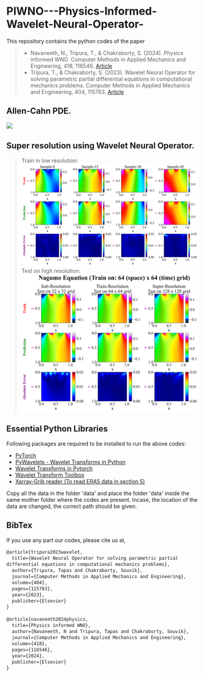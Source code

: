 # PIWNO---Physics-Informed-Wavelet-Neural-Operator-
This repository contains the python codes of the paper 
  > + Navaneeth, N., Tripura, T., & Chakraborty, S. (2024). Physics informed WNO. Computer Methods in Applied Mechanics and Engineering, 418, 116546. [Article](https://doi.org/10.1016/j.cma.2023.116546)
  > + Tripura, T., & Chakraborty, S. (2023). Wavelet Neural Operator for solving parametric partial differential equations in computational mechanics problems. Computer Methods in Applied Mechanics and Engineering, 404, 115783. [Article](https://doi.org/10.1016/j.cma.2022.115783)

## Allen-Cahn PDE.
![](/Allen-Cahn/Allen_Cahn.gif)

## Super resolution using Wavelet Neural Operator.
  > Train in low resolution:
  ![Train in Low resolution](/Nagumo/Nagumo.png)
  > Test on high resolution:
  ![Train at high resolution](/Nagumo/Nagumo_super.png)

## Essential Python Libraries
Following packages are required to be installed to run the above codes:
  + [PyTorch](https://pytorch.org/)
  + [PyWavelets - Wavelet Transforms in Python](https://pywavelets.readthedocs.io/en/latest/)
  + [Wavelet Transforms in Pytorch](https://github.com/fbcotter/pytorch_wavelets)
  + [Wavelet Transform Toolbox](https://github.com/v0lta/PyTorch-Wavelet-Toolbox)
  + [Xarray-Grib reader (To read ERA5 data in section 5)](https://docs.xarray.dev/en/stable/getting-started-guide/installing.html?highlight=install)

Copy all the data in the folder 'data' and place the folder 'data' inside the same mother folder where the codes are present.	Incase, the location of the data are changed, the correct path should be given.


## BibTex
If you use any part our codes, please cite us at,
```
@article{tripura2023wavelet,
  title={Wavelet Neural Operator for solving parametric partial differential equations in computational mechanics problems},
  author={Tripura, Tapas and Chakraborty, Souvik},
  journal={Computer Methods in Applied Mechanics and Engineering},
  volume={404},
  pages={115783},
  year={2023},
  publisher={Elsevier}
}

@article{navaneeth2024physics,
  title={Physics informed WNO},
  author={Navaneeth, N and Tripura, Tapas and Chakraborty, Souvik},
  journal={Computer Methods in Applied Mechanics and Engineering},
  volume={418},
  pages={116546},
  year={2024},
  publisher={Elsevier}
}
```
